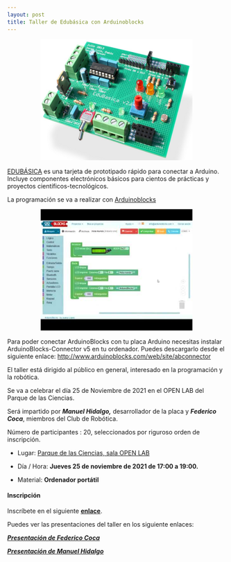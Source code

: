 ```yaml
---
layout: post
title: Taller de Edubásica con Arduinoblocks
---
```


<p align="center" >
<img src="/images/edubasica01.jpg" width="350" height="280"/>


</p>



[EDUBÁSICA](http://www.practicasconarduino.com/) es una tarjeta de prototipado rápido para conectar a Arduino. Incluye componentes electrónicos básicos para cientos de prácticas y proyectos científicos-tecnológicos.

La programación se va a realizar con [Arduinoblocks](http://www.arduinoblocks.com/)


<p align="center" >
<img src="/images/arduinoblocks2.jpg" width="350" height="280"/>


</p>

Para poder conectar ArduinoBlocks con tu placa Arduino necesitas instalar ArduinoBlocks-Connector v5 en tu ordenador. Puedes descargarlo desde el siguiente enlace: http://www.arduinoblocks.com/web/site/abconnector

El taller está dirigido al público en general, interesado en la programación y la robótica.

Se va a celebrar el día 25 de Noviembre de 2021 en el OPEN LAB del Parque de las Ciencias.



Será impartido por ***Manuel Hidalgo,*** desarrollador de la placa y ***Federico Coca***,  miembros del Club de Robótica.


Número de participantes : 20,  seleccionados por riguroso orden de inscripción.


* Lugar: [Parque de las Ciencias, sala OPEN LAB](https://goo.gl/maps/aQC1afhE8HR9uaVx8)
* Día / Hora: **Jueves 25 de noviembre de 2021 de 17:00 a 19:00.**

* Material: **Ordenador portátil**


#### Inscripción ####
Inscríbete en el siguiente [**enlace**](https://forms.gle/LjuGCc1zWFAS41ku5).

Puedes ver las presentaciones del taller en los siguiente enlaces:

[***Presentación de Federico Coca***](https://github.com/fgcoca/Chats/tree/master/21-11-19-Arduinoblocks)

[***Presentación de Manuel Hidalgo***](https://github.com/leobotmanuel/EduBasica_ArduinoBlocks/wiki)

